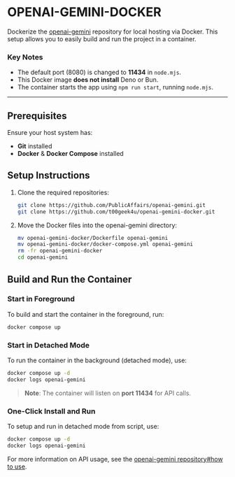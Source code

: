 # OPENAI-GEMINI-DOCKER

Dockerize the [openai-gemini](https://github.com/PublicAffairs/openai-gemini.git) repository for local hosting via Docker. This setup allows you to easily build and run the project in a container.

### Key Notes
- The default port (8080) is changed to **11434** in `node.mjs`.
- This Docker image **does not install** Deno or Bun.
- The container starts the app using `npm run start`, running `node.mjs`.

---

## Prerequisites

Ensure your host system has:
- **Git** installed
- **Docker** & **Docker Compose** installed

## Setup Instructions

1. Clone the required repositories:
   ```sh
   git clone https://github.com/PublicAffairs/openai-gemini.git
   git clone https://github.com/t00geek4u/openai-gemini-docker.git
   ```
2. Move the Docker files into the openai-gemini directory:
   ```sh
   mv openai-gemini-docker/Dockerfile openai-gemini
   mv openai-gemini-docker/docker-compose.yml openai-gemini
   rm -fr openai-gemini-docker
   cd openai-gemini
   ```

## Build and Run the Container

### Start in Foreground
To build and start the container in the foreground, run:
```sh
docker compose up
```

### Start in Detached Mode
To run the container in the background (detached mode), use:
```sh
docker compose up -d
docker logs openai-gemini
```
> **Note**: The container will listen on **port 11434** for API calls.

### One-Click Install and Run
To setup and run in detached mode from script, use:
```sh
docker compose up -d
docker logs openai-gemini
```


For more information on API usage, see the [openai-gemini repository#how to use](https://github.com/PublicAffairs/openai-gemini/blob/main/readme.MD#how-to-use).



